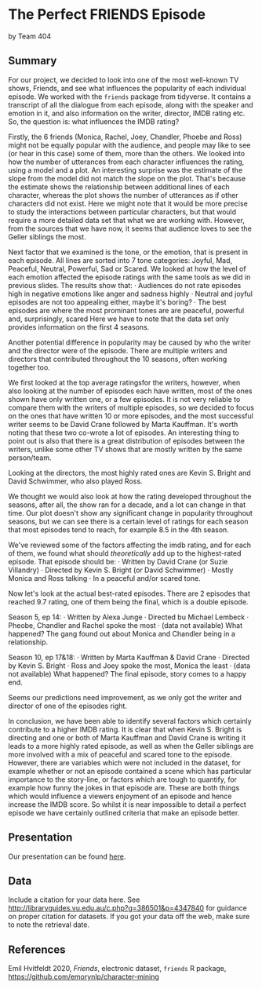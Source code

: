 The Perfect FRIENDS Episode
================
by Team 404

## Summary

For our project, we decided to look into one of the most well-known TV shows, Friends, and see what influences the popularity of each individual episode.
We worked with the `friends` package from tidyverse. It contains a transcript of all the dialogue from each episode, along with the speaker and emotion in it, and also information on the writer, director, IMDB rating etc.
So, the question is: what influences the IMDB rating?
 
Firstly, the 6 friends (Monica, Rachel, Joey, Chandler, Phoebe and Ross) might not be equally popular with the audience, and people may like to see (or hear in this case) some of them, more than the others.
We looked into how the number of utterances from each character influences the rating, using a model and a plot.
An interesting surprise was the estimate of the slope from the model did not match the slope on the plot. That's because the estimate shows the relationship between additional lines of each character, whereas the plot shows the number of utterances as if other characters did not exist.
Here we might note that it would be more precise to study the interactions between particular characters, but that would require a more detailed data set that what we are working with.
However, from the sources that we have now, it seems that audience loves to see the Geller siblings the most.
 
Next factor that we examined is the tone, or the emotion, that is present in each episode.
All lines are sorted into 7 tone categories:  Joyful, Mad, Peaceful, Neutral, Powerful, Sad or Scared. We looked at how the level of each emotion affected the episode ratings with the same tools as we did in previous slides.
The results show that:
·         Audiences do not rate episodes high in negative emotions like anger and sadness highly
·         Neutral and joyful episodes are not too appealing either, maybe it's boring?
·         The best episodes are where the most prominant tones are are peaceful, powerful and, surprisingly, scared
Here we have to note that the data set only provides information on the first 4 seasons.
 
Another potential difference in popularity may be caused by who  the writer and the director were of the episode. There are multiple writers and directors that contributed throughout the 10 seasons, often working together too.
 
We first looked at the top average ratingsfor the writers, however, when also looking at the number of episodes each have written, most of the ones shown have only written one, or a few episodes. It is not very reliable to compare them with the writers of multiple episodes, so we decided to focus on the ones that have written 10 or more episodes, and the most successful writer seems to be David Crane followed by Marta Kauffman.
It's worth noting that these two co-wrote a lot of episodes.
An interesting thing to point out is also that there is a great distribution of episodes between the writers, unlike some other TV shows that are mostly written by the same person/team.
 
Looking at the directors, the most highly rated ones are Kevin S. Bright and David Schwimmer, who also played Ross.
 
We thought we would also look at how the rating developed throughout the seasons, after all, the show ran for a decade, and a lot can change in that time.
Our plot doesn't show any significant change in popularity throughout seasons, but we can see there is a certain level of ratings for each season that most episodes tend to reach, for example 8.5 in the 4th season.
 
We've reviewed some of the factors affecting the imdb rating, and for each of them, we found what should *theoretically* add up to the highest-rated episode.
That episode should be:
·         Written by David Crane (or Suzie Villandry)
·         Directed by Kevin S. Bright (or David Schwimmer)
·         Mostly Monica and Ross talking
·         In a peaceful and/or scared tone.
 
Now let's look at the actual best-rated episodes. There are 2 episodes that reached 9.7 rating, one of them being the final, which is a double episode.
 
Season 5, ep 14:
·         Written by Alexa Junge
·         Directed bu Michael Lembeck
·         Pheobe, Chandler and Rachel spoke the most
·         (data not available)
What happened?
The gang found out about Monica and Chandler being in a relationship.
 
Season 10, ep 17&18:
·         Written by Marta Kauffman & David Crane
·         Directed by Kevin S. Bright
·         Ross and Joey spoke the most, Monica the least
·         (data not available)
What happened?
The final episode, story comes to a happy end.

Seems our predictions need improvement, as we only got the writer and director of one of the episodes right.
 
In conclusion, we have been able to identify several factors which certainly contribute to a higher IMDB rating. It is clear that when Kevin S. Bright is directing and one or both of Marta Kauffman and David Crane is writing it leads to a more highly rated episode, as well as when the Geller siblings are more involved with a mix of peaceful and scared tone to the episode. However, there are variables which were not included in the dataset, for example whether or not an episode contained a scene which has particular importance to the story-line, or factors which are tough to quantify, for example how funny the jokes in that episode are. These are both things which would influence a viewers enjoyment of an episode and hence increase the IMDB score. So whilst it is near impossible to detail a perfect episode we have certainly outlined criteria that make an episode better. 
## Presentation

Our presentation can be found [here](presentation/presentation.html).

## Data

Include a citation for your data here. See
<http://libraryguides.vu.edu.au/c.php?g=386501&p=4347840> for guidance
on proper citation for datasets. If you got your data off the web, make
sure to note the retrieval date.

## References

Emil Hvitfeldt 2020, *Friends*, electronic dataset, `friends` R package,
<https://github.com/emorynlp/character-mining>
